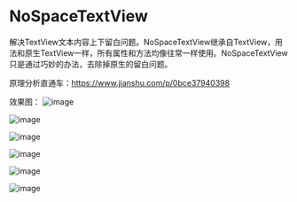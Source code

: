 # NoSpaceTextView
解决TextView文本内容上下留白问题。NoSpaceTextView继承自TextView，用法和原生TextView一样，所有属性和方法均像往常一样使用。NoSpaceTextView 只是通过巧妙的办法，去除掉原生的留白问题。

原理分析直通车：https://www.jianshu.com/p/0bce37940398

效果图：
![image](https://github.com/wwluo14/NoSpaceTextView/blob/master/image/device-2020-01-17-171150.png)

![image](https://github.com/wwluo14/NoSpaceTextView/blob/master/image/device-2020-01-17-171208.png)

![image](https://github.com/wwluo14/NoSpaceTextView/blob/master/image/device-2020-01-17-171223.png)

![image](https://github.com/wwluo14/NoSpaceTextView/blob/master/image/device-2020-01-17-171232.png)

![image](https://github.com/wwluo14/NoSpaceTextView/blob/master/image/device-2020-01-17-171243.png)

![image](https://github.com/wwluo14/NoSpaceTextView/blob/master/image/device-2020-01-17-171256.png)
